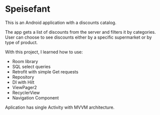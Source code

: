 # Speisefant
This is an Android application with a discounts catalog.

The app gets a list of discounts from the server and filters it by categories. 
User can choose to see discounts either by a specific supermarket or by type of product.

With this project, I learned how to use:
- Room library
- SQL select queries
- Retrofit with simple Get requests
- Repository
- DI with Hilt
- ViewPager2
- RecyclerView
- Navigation Component

Aplication has single Activity with MVVM architecture.
